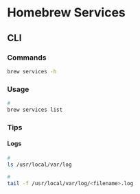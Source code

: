 # Homebrew Services

## CLI

### Commands

```sh
brew services -h
```

### Usage

```sh
#
brew services list
```

### Tips

#### Logs

```sh
#
ls /usr/local/var/log

#
tail -f /usr/local/var/log/<filename>.log
```
